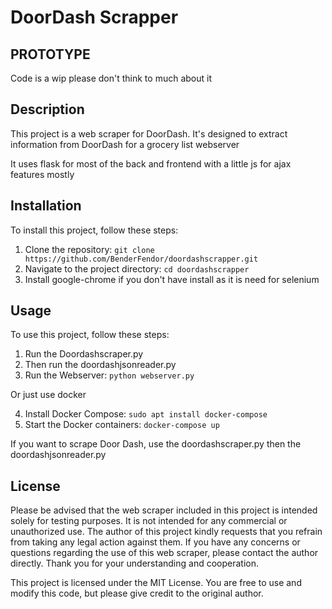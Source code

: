 # DoorDash Scrapper

## PROTOTYPE 
Code is a wip please don't think to much about it

## Description
This project is a web scraper for DoorDash. It's designed to extract information from DoorDash for a grocery list webserver

It uses flask for most of the back and frontend with a little js for ajax features mostly


## Installation
To install this project, follow these steps:

1. Clone the repository: `git clone https://github.com/BenderFendor/doordashscrapper.git`
2. Navigate to the project directory: `cd doordashscrapper`
3. Install google-chrome if you don't have install as it is need for selenium

## Usage
To use this project, follow these steps:

1. Run the Doordashscraper.py 
2. Then run the doordashjsonreader.py
3. Run the Webserver: `python webserver.py`

Or just use docker

4. Install Docker Compose: `sudo apt install docker-compose`
5. Start the Docker containers: `docker-compose up`

If you want to scrape Door Dash, use the doordashscraper.py then the doordashjsonreader.py

## License

Please be advised that the web scraper included in this project is intended solely for testing purposes. It is not intended for any commercial or unauthorized use. The author of this project kindly requests that you refrain from taking any legal action against them. If you have any concerns or questions regarding the use of this web scraper, please contact the author directly. Thank you for your understanding and cooperation.

This project is licensed under the MIT License. You are free to use and modify this code, but please give credit to the original author.
